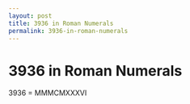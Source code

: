 ```yaml
---
layout: post
title: 3936 in Roman Numerals
permalink: 3936-in-roman-numerals
---
```


# 3936 in Roman Numerals

3936 = MMMCMXXXVI
